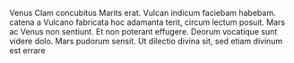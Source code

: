 Venus Clam concubitus Marits erat. Vulcan indicum faciebam habebam. catena a Vulcano fabricata hoc adamanta terit, circum lectum posuit. Mars ac Venus non sentiunt. Et non poterant effugere. Deorum vocatique sunt videre dolo. Mars pudorum sensit. 
Ut dilectio divina sit, sed etiam divinum est errare                
